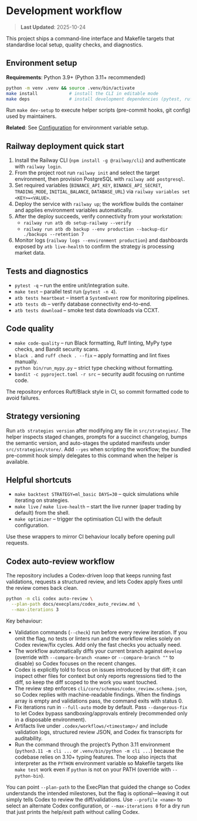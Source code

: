 # Development workflow

> **Last Updated**: 2025-10-24

This project ships a command-line interface and Makefile targets that standardise local setup, quality checks, and diagnostics.

## Environment setup

**Requirements**: Python 3.9+ (Python 3.11+ recommended)

```bash
python -m venv .venv && source .venv/bin/activate
make install            # install the CLI in editable mode
make deps               # install development dependencies (pytest, ruff, mypy, etc.)
```

Run `make dev-setup` to execute helper scripts (pre-commit hooks, git config) used by maintainers.

**Related**: See [Configuration](configuration.md) for environment variable setup.

## Railway deployment quick start

1. Install the Railway CLI (`npm install -g @railway/cli`) and authenticate with `railway login`.
2. From the project root run `railway init` and select the target environment, then provision PostgreSQL with `railway add postgresql`.
3. Set required variables (`BINANCE_API_KEY`, `BINANCE_API_SECRET`, `TRADING_MODE`, `INITIAL_BALANCE`, `DATABASE_URL`) via `railway variables set <KEY>=<VALUE>`.
4. Deploy the service with `railway up`; the workflow builds the container and applies environment variables automatically.
5. After the deploy succeeds, verify connectivity from your workstation:
   - `railway run atb db setup-railway --verify`
   - `railway run atb db backup --env production --backup-dir ./backups --retention 7`
6. Monitor logs (`railway logs --environment production`) and dashboards exposed by `atb live-health` to confirm the strategy is processing market data.

## Tests and diagnostics

- `pytest -q` – run the entire unit/integration suite.
- `make test` – parallel test run (`pytest -n 4`).
- `atb tests heartbeat` – insert a `SystemEvent` row for monitoring pipelines.
- `atb tests db` – verify database connectivity end-to-end.
- `atb tests download` – smoke test data downloads via CCXT.

## Code quality

- `make code-quality` – run Black formatting, Ruff linting, MyPy type checks, and Bandit security scans.
- `black .` and `ruff check . --fix` – apply formatting and lint fixes manually.
- `python bin/run_mypy.py` – strict type checking without formatting.
- `bandit -c pyproject.toml -r src` – security audit focusing on runtime code.

The repository enforces Ruff/Black style in CI, so commit formatted code to avoid failures.

## Strategy versioning

Run `atb strategies version` after modifying any file in `src/strategies/`. The helper inspects staged changes, prompts for a
succinct changelog, bumps the semantic version, and auto-stages the updated manifests under `src/strategies/store/`. Add
`--yes` when scripting the workflow; the bundled pre-commit hook simply delegates to this command when the helper is available.

## Helpful shortcuts

- `make backtest STRATEGY=ml_basic DAYS=30` – quick simulations while iterating on strategies.
- `make live` / `make live-health` – start the live runner (paper trading by default) from the shell.
- `make optimizer` – trigger the optimisation CLI with the default configuration.

Use these wrappers to mirror CI behaviour locally before opening pull requests.

## Codex auto-review workflow

The repository includes a Codex-driven loop that keeps running fast validations, requests a structured review, and lets Codex apply fixes until the review comes back clean.

```bash
python -m cli codex auto-review \
  --plan-path docs/execplans/codex_auto_review.md \
  --max-iterations 3
```

Key behaviour:

- Validation commands (`--check`) run before every review iteration. If you omit the flag, no tests or linters run and the workflow relies solely on Codex review/fix cycles. Add only the fast checks you actually need.
- The workflow automatically diffs your current branch against `develop` (override with `--compare-branch <name>` or `--compare-branch ""` to disable) so Codex focuses on the recent changes.
- Codex is explicitly told to focus on issues introduced by that diff; it can inspect other files for context but only reports regressions tied to the diff, so keep the diff scoped to the work you want touched.
- The review step enforces `cli/core/schemas/codex_review.schema.json`, so Codex replies with machine-readable findings. When the findings array is empty and validations pass, the command exits with status 0.
- Fix iterations run in `--full-auto` mode by default. Pass `--dangerous-fix` to let Codex bypass sandboxing/approvals entirely (recommended only in a disposable environment).
- Artifacts live under `.codex/workflows/<timestamp>/` and include validation logs, structured review JSON, and Codex fix transcripts for auditability.
- Run the command through the project’s Python 3.11 environment (`python3.11 -m cli ...` or `.venv/bin/python -m cli ...`) because the codebase relies on 3.10+ typing features. The loop also injects that interpreter as the `PYTHON` environment variable so Makefile targets like `make test` work even if `python` is not on your PATH (override with `--python-bin`).

You can point `--plan-path` to the ExecPlan that guided the change so Codex understands the intended milestones, but the flag is optional—leaving it out simply tells Codex to review the diff/validations. Use `--profile <name>` to select an alternate Codex configuration, or `--max-iterations 0` for a dry run that just prints the help/exit path without calling Codex.
